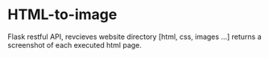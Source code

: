 # HTML-to-image
Flask restful API, revcieves website directory [html, css, images ...] returns a screenshot of each executed html page.
